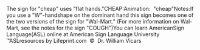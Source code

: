 The sign for "cheap" uses "flat hands."CHEAP:Animation:  "cheap"Notes:If you use a "W"-handshape on the dominant hand this sign becomes 
			one of the two versions of the sign for "Wal-Mart." (For more 
			information on Wal-Mart, see the notes for the sign "COUGH")You can learn AmericanSign 
		Language(ASL) online at American Sign Language University ™ASLresources 
		by Lifeprint.com  ©  Dr. William Vicars